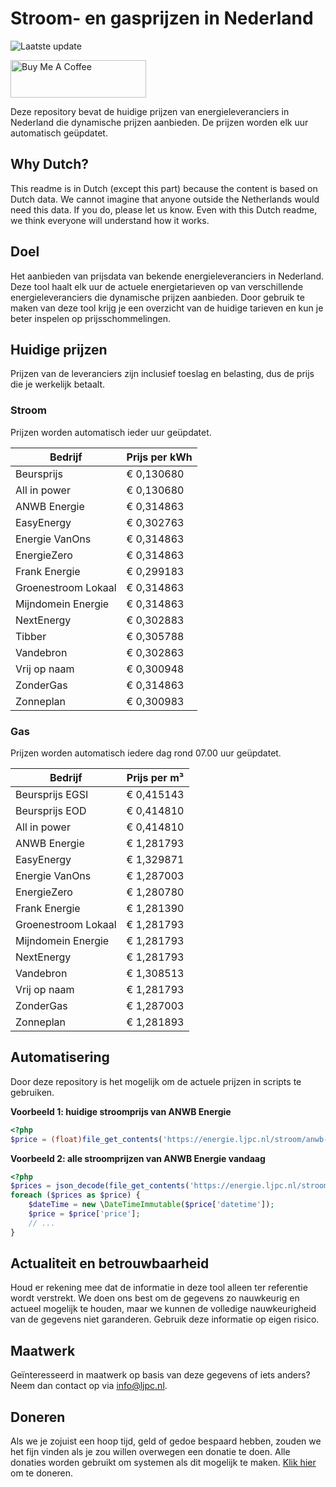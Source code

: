 # Stroom- en gasprijzen in Nederland

![Laatste update](https://img.shields.io/badge/laatste%20update-2025--03--13%2009%3A00%20CET-brightgreen)

<a href="https://www.buymeacoffee.com/Lars-" target="_blank"><img src="https://cdn.buymeacoffee.com/buttons/v2/default-orange.png" alt="Buy Me A Coffee" height="60" style="height: 60px !important;width: 217px !important;" ></a>

Deze repository bevat de huidige prijzen van energieleveranciers in Nederland die dynamische prijzen aanbieden. De prijzen worden elk uur automatisch geüpdatet.

## Why Dutch?

This readme is in Dutch (except this part) because the content is based on Dutch data. We cannot imagine that anyone outside the Netherlands would need this data. If you do, please let us know. Even with this Dutch readme, we think
everyone will understand how it works.

## Doel

Het aanbieden van prijsdata van bekende energieleveranciers in Nederland. Deze tool haalt elk uur de actuele energietarieven op van verschillende energieleveranciers die dynamische prijzen aanbieden. Door gebruik te maken van deze tool
krijg je een overzicht van de huidige tarieven en kun je beter inspelen op prijsschommelingen.

## Huidige prijzen

Prijzen van de leveranciers zijn inclusief toeslag en belasting, dus de prijs die je werkelijk betaalt.

### Stroom

Prijzen worden automatisch ieder uur geüpdatet.

 Bedrijf | Prijs per kWh 
---------|---------------
Beursprijs | € 0,130680
All in power | € 0,130680
ANWB Energie | € 0,314863
EasyEnergy | € 0,302763
Energie VanOns | € 0,314863
EnergieZero | € 0,314863
Frank Energie | € 0,299183
Groenestroom Lokaal | € 0,314863
Mijndomein Energie | € 0,314863
NextEnergy | € 0,302883
Tibber | € 0,305788
Vandebron | € 0,302863
Vrij op naam | € 0,300948
ZonderGas | € 0,314863
Zonneplan | € 0,300983


### Gas

Prijzen worden automatisch iedere dag rond 07.00 uur geüpdatet.

 Bedrijf | Prijs per m³ 
---------|--------------
Beursprijs EGSI | € 0,415143
Beursprijs EOD | € 0,414810
All in power | € 0,414810
ANWB Energie | € 1,281793
EasyEnergy | € 1,329871
Energie VanOns | € 1,287003
EnergieZero | € 1,280780
Frank Energie | € 1,281390
Groenestroom Lokaal | € 1,281793
Mijndomein Energie | € 1,281793
NextEnergy | € 1,281793
Vandebron | € 1,308513
Vrij op naam | € 1,281793
ZonderGas | € 1,287003
Zonneplan | € 1,281893


## Automatisering

Door deze repository is het mogelijk om de actuele prijzen in scripts te gebruiken.

**Voorbeeld 1: huidige stroomprijs van ANWB Energie**

```php
<?php
$price = (float)file_get_contents('https://energie.ljpc.nl/stroom/anwb-energie-nu.txt');

```

**Voorbeeld 2: alle stroomprijzen van ANWB Energie vandaag**

```php
<?php
$prices = json_decode(file_get_contents('https://energie.ljpc.nl/stroom/all-in-power-vandaag.json'),true);
foreach ($prices as $price) {
    $dateTime = new \DateTimeImmutable($price['datetime']);
    $price = $price['price'];
    // ...
}
```

## Actualiteit en betrouwbaarheid

Houd er rekening mee dat de informatie in deze tool alleen ter referentie wordt verstrekt. We doen ons best om de gegevens zo nauwkeurig en actueel mogelijk te houden, maar we kunnen de volledige nauwkeurigheid van de gegevens niet
garanderen. Gebruik deze informatie op eigen risico.

## Maatwerk

Geïnteresseerd in maatwerk op basis van deze gegevens of iets anders? Neem dan contact op
via [info@ljpc.nl](mailto:info@ljpc.nl?subject=Energie%20prijzen).

## Doneren

Als we je zojuist een hoop tijd, geld of gedoe bespaard hebben, zouden we het fijn vinden als je zou willen overwegen een
donatie te doen. Alle donaties worden gebruikt om systemen als dit mogelijk te
maken. [Klik hier](https://www.buymeacoffee.com/Lars-) om te doneren.
